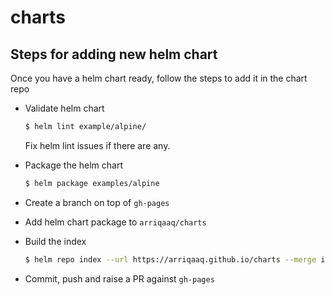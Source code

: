 # charts

## Steps for adding new helm chart

Once you have a helm chart ready, follow the steps to add it in the chart repo

- Validate helm chart

  ```bash
  $ helm lint example/alpine/
  ```
  Fix helm lint issues if there are any.

- Package the helm chart

  ```bash
  $ helm package examples/alpine
  ```

- Create a branch on top of `gh-pages`

- Add helm chart package to `arriqaaq/charts`

- Build the index

  ```bash
  $ helm repo index --url https://arriqaaq.github.io/charts --merge index.yaml .
  ```

- Commit, push and raise a PR against `gh-pages`

